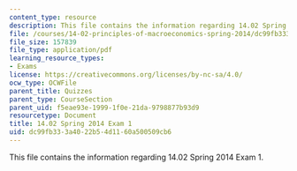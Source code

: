 ```yaml
---
content_type: resource
description: This file contains the information regarding 14.02 Spring 2014 Exam 1.
file: /courses/14-02-principles-of-macroeconomics-spring-2014/dc99fb333a4022b54d1160a500509cb6_MIT14_02S14_Exam1.pdf
file_size: 157839
file_type: application/pdf
learning_resource_types:
- Exams
license: https://creativecommons.org/licenses/by-nc-sa/4.0/
ocw_type: OCWFile
parent_title: Quizzes
parent_type: CourseSection
parent_uid: f5eae93e-1999-1f0e-21da-9798877b93d9
resourcetype: Document
title: 14.02 Spring 2014 Exam 1
uid: dc99fb33-3a40-22b5-4d11-60a500509cb6
---
```

This file contains the information regarding 14.02 Spring 2014 Exam 1.